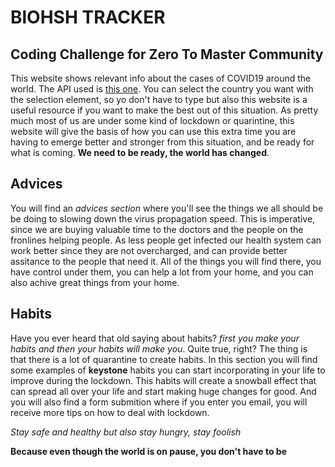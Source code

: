 # BlOHSH TRACKER

## Coding Challenge for Zero To Master Community
This website shows relevant info about the cases of COVID19 around the world. The API used is [this one](https://covid19api.com).
You can select the country you want with the selection element, so yo don't have to type but also this website is a useful resource if you want to make the best out of this situation. As pretty much most of us are under some kind of lockdown or quarintine, this website will give the basis of how you can use this extra time you are having to emerge better and stronger from this situation, and be ready for what is coming. **We need to be ready, the world has changed**.

## Advices
You will find an _advices section_  where you'll see the things we all should be be doing to slowing down the virus propagation speed. This is imperative, since we are buying valuable time to the doctors and the people on the fronlines helping people. As less people get infected our health system can work better since they are not overcharged, and can provide better assitance to the people that need it.
All of the things you will find there, you have control under them, you can help a lot from your home, and you can also achive great things from your home.

## Habits
Have you ever heard that old saying about habits? _first you make your habits and then your habits will make you_.
Quite true, right? The thing is that there is a lot of quarantine to create habits. In this section you will find some examples of **keystone** habits you can start incorporating in your life to improve during the lockdown. This habits will create a snowball effect that can spread all over your life and start making huge changes for good.
And you will also find a form submition where if you enter you email, you will receive more tips on how to deal with lockdown.

_Stay safe and healthy but also stay hungry, stay foolish_

**Because even though the world is on pause, you don't have to be**
